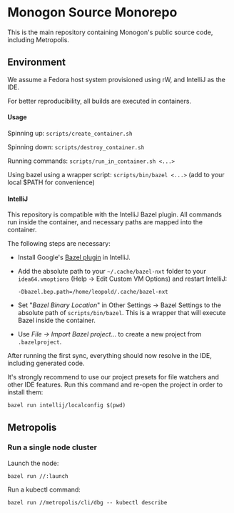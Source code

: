 # Monogon Source Monorepo

This is the main repository containing Monogon's public source code, including Metropolis.

## Environment

We assume a Fedora host system provisioned using rW, and IntelliJ as the IDE.

For better reproducibility, all builds are executed in containers.

#### Usage

Spinning up: `scripts/create_container.sh` 

Spinning down: `scripts/destroy_container.sh` 

Running commands: `scripts/run_in_container.sh <...>`

Using bazel using a wrapper script: `scripts/bin/bazel <...>` (add to your local $PATH for convenience)

#### IntelliJ

This repository is compatible with the IntelliJ Bazel plugin. All commands run inside the container, and
necessary paths are mapped into the container.

The following steps are necessary:

- Install Google's [Bazel plugin](https://plugins.jetbrains.com/plugin/8609-bazel) in IntelliJ.

- Add the absolute path to your `~/.cache/bazel-nxt` folder to your `idea64.vmoptions` (Help → Edit Custom VM Options)
  and restart IntelliJ:

  `-Dbazel.bep.path=/home/leopold/.cache/bazel-nxt`
  
- Set "*Bazel Binary Location*" in Other Settings → Bazel Settings to the absolute path of `scripts/bin/bazel`.
  This is a wrapper that will execute Bazel inside the container.
  
- Use _File → Import Bazel project_... to create a new project from `.bazelproject`.

After running the first sync, everything should now resolve in the IDE, including generated code.

It's strongly recommend to use our project presets for file watchers and other IDE features. Run this command and
re-open the project in order to install them:

    bazel run intellij/localconfig $(pwd)

## Metropolis

### Run a single node cluster

Launch the node:

    bazel run //:launch
    
Run a kubectl command:

    bazel run //metropolis/cli/dbg -- kubectl describe
 

